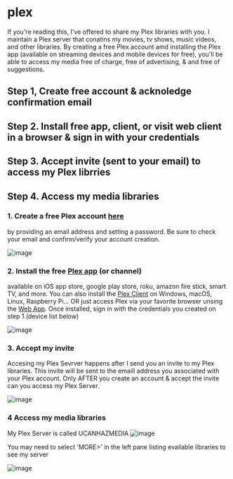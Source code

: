 # plex
If you're reading this, I've offered to share my Plex libraries with you. I maintain a Plex server that conatins my movies, tv shows, music videos, and other libraries. By creating a free Plex account amd installing the Plex app (available on streaming devices and mobile devices for free), you'll be able to access my media free of charge, free of advertising, & and free of suggestions. 

## Step 1, Create free account & acknoledge confirmation email
## Step 2. Install free app, client, or visit web client in a browser & sign in with your credentials
## Step 3. Accept invite (sent to your email) to access my Plex librries 
## Step 4. Access my media libraries 

### 1. Create a free Plex account [here](https://www.plex.tv/sign-up/) 
by providing an email address and setting a password. Be sure to check your email and confirm/verify your account creation.

![image](https://user-images.githubusercontent.com/69805720/133679015-8857dd9d-e40f-4abf-9b7a-02ca60d8493d.png)

### 2. Install the free [Plex app](https://www.plex.tv/apps-devices/) (or channel) 
available on iOS app store, google play store, roku, amazon fire stick, smart TV, and more. You can also install the [Plex Client](https://www.plex.tv/media-server-downloads/#plex-app) on Windows, macOS, Linux, Raspberry Pi... OR just access Plex via your favorite browser unsing the [Web App](https://www.plex.tv/). Once installed, sign in with the credentials you created on step 1.(device list below)

![image](https://user-images.githubusercontent.com/69805720/133686804-2ad72943-7ca5-4f7a-b5c0-ae813efd4d5f.png)

### 3. Accept my invite
Accesing my Plex Sevrver happens after I send you an invite to my Plex libraries. This invite will be sent to the emaill address you associated with your Plex account. Only AFTER you create an account & accept the invite can you access my Plex Server. 

![image](https://user-images.githubusercontent.com/69805720/133689642-b573b059-5434-4c6b-aa85-755f69da3ee8.png)

### 4 Access my media libraries
My Plex Server is called UCANHAZMEDIA 
![image](https://user-images.githubusercontent.com/69805720/133687490-84b8600a-75c5-49c3-83d7-6732a347c6b5.png)

You may need to select 'MORE>' in the left pane listing evailable libraries to see my server 

![image](https://user-images.githubusercontent.com/69805720/133687710-0b3bfea3-65bf-4b50-838e-ab346c8678b6.png)

